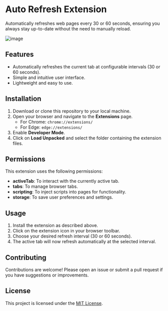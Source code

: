 # Auto Refresh Extension

Automatically refreshes web pages every 30 or 60 seconds, ensuring you always stay up-to-date without the need to manually reload.

![image](https://github.com/user-attachments/assets/c1af03be-60fa-46b7-84d0-2106f4bb1413)


## Features
- Automatically refreshes the current tab at configurable intervals (30 or 60 seconds).
- Simple and intuitive user interface.
- Lightweight and easy to use.

## Installation
1. Download or clone this repository to your local machine.
2. Open your browser and navigate to the **Extensions** page.
   - For Chrome: `chrome://extensions/`
   - For Edge: `edge://extensions/`
3. Enable **Developer Mode**.
4. Click on **Load Unpacked** and select the folder containing the extension files.

## Permissions
This extension uses the following permissions:
- **activeTab**: To interact with the currently active tab.
- **tabs**: To manage browser tabs.
- **scripting**: To inject scripts into pages for functionality.
- **storage**: To save user preferences and settings.

## Usage
1. Install the extension as described above.
2. Click on the extension icon in your browser toolbar.
3. Choose your desired refresh interval (30 or 60 seconds).
4. The active tab will now refresh automatically at the selected interval.

## Contributing
Contributions are welcome! Please open an issue or submit a pull request if you have suggestions or improvements.

## License
This project is licensed under the [MIT License](LICENSE). 

